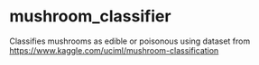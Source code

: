 # mushroom_classifier
Classifies mushrooms as edible or poisonous using dataset from https://www.kaggle.com/uciml/mushroom-classification
